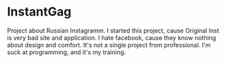 # InstantGag
Project about Russian Instagramm. I started this project, cause Original Inst is very bad site and application. I hate facebook, cause they know nothing about design and comfort.
It's not a single project from professional. I'm suck at programming, and it's my training.
